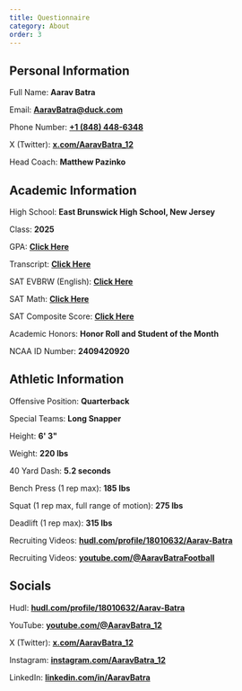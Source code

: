 ```yaml
---
title: Questionnaire
category: About
order: 3
---
```


<script defer src='https://static.cloudflareinsights.com/beacon.min.js' data-cf-beacon='{"token": "fd8791c8dc3945daa7bbdc9edf7c41e9"}'></script>


## Personal Information

Full Name: **Aarav Batra**

Email: [**AaravBatra@duck.com**](mailto:aaravbatra@duck.com)

Phone Number: [**+1 (848) 448-6348**](tel:1848-448-6348)

X (Twitter): [**x.com/AaravBatra_12**](https://x.aaravbatra.me)

Head Coach: **Matthew Pazinko**


## Academic Information

High School: **East Brunswick High School, New Jersey**

Class: **2025**

GPA: [**Click Here**](https://recruit.aaravbatra.me/academics/transcript)

Transcript: [**Click Here**](https://recruit.aaravbatra.me/academics/transcript)

SAT EVBRW (English): [**Click Here**](https://recruit.aaravbatra.me/academics/sat-scores)

SAT Math: [**Click Here**](https://recruit.aaravbatra.me/academics/sat-scores)

SAT Composite Score: [**Click Here**](https://recruit.aaravbatra.me/academics/sat-scores)

Academic Honors: **Honor Roll and Student of the Month**

NCAA ID Number: **2409420920**


## Athletic Information

Offensive Position: **Quarterback**

Special Teams: **Long Snapper**

Height: **6' 3"**

Weight: **220 lbs**

40 Yard Dash: **5.2 seconds**

Bench Press (1 rep max): **185 lbs**

Squat (1 rep max, full range of motion): **275 lbs**

Deadlift (1 rep max): **315 lbs**

Recruiting Videos: [**hudl.com/profile/18010632/Aarav-Batra**](https://hudl.aaravbatra.me)

Recruiting Videos: [**youtube.com/@AaravBatraFootball**](https://youtube.aaravbatra.me)


## Socials

Hudl: [**hudl.com/profile/18010632/Aarav-Batra**](https://hudl.aaravbatra.me)

YouTube: [**youtube.com/@AaravBatra_12**](https://youtube.aaravbatra.me)

X (Twitter): [**x.com/AaravBatra_12**](https://x.aaravbatra.me)

Instagram: [**instagram.com/AaravBatra_12**](https://instagram.aaravbatra.me)

LinkedIn: [**linkedin.com/in/AaravBatra**](https://linkedin.aaravbatra.me)
